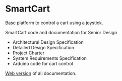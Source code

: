 ﻿# SmartCart
 Base platform to control a cart using a joystick.
 
SmartCart code and documentation for Senior Design
* Architectural Design Specification
* Detailed Design Specification
* Project Charter
* System Requirements Specification
* Arduino code for cart control

[Web version](https://hawtwheels.wordpress.com/) of all documentation.

